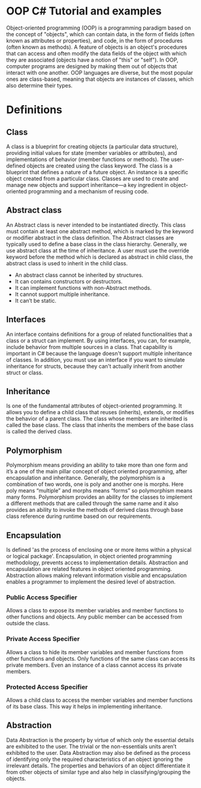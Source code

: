 # OOP C# Tutorial and examples

Object-oriented programming (OOP) is a programming paradigm based on the concept of "objects", which can contain data, in the form of fields (often known as attributes or properties), and code, in the form of procedures (often known as methods). A feature of objects is an object's procedures that can access and often modify the data fields of the object with which they are associated (objects have a notion of "this" or "self"). In OOP, computer programs are designed by making them out of objects that interact with one another. OOP languages are diverse, but the most popular ones are class-based, meaning that objects are instances of classes, which also determine their types.

# Definitions

## Class

A class is a blueprint for creating objects (a particular data structure), providing initial values for state (member variables or attributes), and implementations of behavior (member functions or methods).
The user-defined objects are created using the class keyword. The class is a blueprint that defines a nature of a future object. An instance is a specific object created from a particular class. Classes are used to create and manage new objects and support inheritance—a key ingredient in object-oriented programming and a mechanism of reusing code.

## Abstract class

An Abstract class is never intended to be instantiated directly. This class must contain at least one abstract method, which is marked by the keyword or modifier abstract in the class definition. The Abstract classes are typically used to define a base class in the class hierarchy. Generally, we use abstract class at the time of inheritance.
A user must use the override keyword before the method which is declared as abstract in child class, the abstract class is used to inherit in the child class.

- An abstract class cannot be inherited by structures.
- It can contains constructors or destructors.
- It can implement functions with non-Abstract methods.
- It cannot support multiple inheritance.
- It can’t be static.

## Interfaces

An interface contains definitions for a group of related functionalities that a class or a struct can implement.
By using interfaces, you can, for example, include behavior from multiple sources in a class. That capability is important in C# because the language doesn't support multiple inheritance of classes. In addition, you must use an interface if you want to simulate inheritance for structs, because they can't actually inherit from another struct or class.

## Inheritance

Is one of the fundamental attributes of object-oriented programming. It allows you to define a child class that reuses (inherits), extends, or modifies the behavior of a parent class. The class whose members are inherited is called the base class. The class that inherits the members of the base class is called the derived class.

## Polymorphism

Polymorphism means providing an ability to take more than one form and it’s a one of the main pillar concept of object oriented programming, after encapsulation and inheritance. Generally, the polymorphism is a combination of two words, one is poly and another one is morphs. Here poly means “multiple” and morphs means “forms” so polymorphism means many forms. Polymorphism provides an ability for the classes to implement a different methods that are called through the same name and it also provides an ability to invoke the methods of derived class through base class reference during runtime based on our requirements.

## Encapsulation

Is defined 'as the process of enclosing one or more items within a physical or logical package'. Encapsulation, in object oriented programming methodology, prevents access to implementation details. Abstraction and encapsulation are related features in object oriented programming. Abstraction allows making relevant information visible and encapsulation enables a programmer to implement the desired level of abstraction.

### Public Access Specifier

Allows a class to expose its member variables and member functions to other functions and objects. Any public member can be accessed from outside the class.

### Private Access Specifier

Allows a class to hide its member variables and member functions from other functions and objects. Only functions of the same class can access its private members. Even an instance of a class cannot access its private members.

### Protected Access Specifier

Allows a child class to access the member variables and member functions of its base class. This way it helps in implementing inheritance.

## Abstraction

Data Abstraction is the property by virtue of which only the essential details are exhibited to the user. The trivial or the non-essentials units aren’t exhibited to the user.
Data Abstraction may also be defined as the process of identifying only the required characteristics of an object ignoring the irrelevant details. The properties and behaviors of an object differentiate it from other objects of similar type and also help in classifying/grouping the objects.
